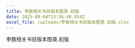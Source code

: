 ```yaml
---
title: 李敖相关书目版本图录.初版
date: 2025-08-04T13:56:48.054Z
excel_file: /uploads/李敖相关书目版本图录.初版.xlsx
---
```

李敖相关书目版本图录.初版